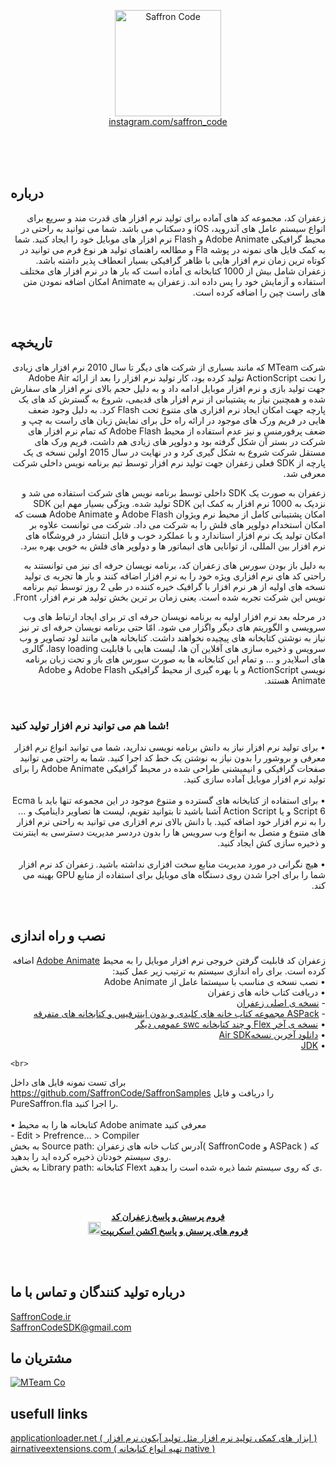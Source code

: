 <p align="center" >
    <a href="https://github.com/MTeamCo/SaffronCode"><img  width="170px" src="https://github.com/SaffronCode/SaffronCode/blob/master/logo.png?raw=true" alt="Saffron Code"></a>
    <br/>
    <a href="https://www.instagram.com/saffron_code/">instagram.com/saffron_code</a>
</p>

<br>
<br>
<br>


## درباره
<p dir="rtl">زعفران کد، مجموعه کد های آماده برای تولید نرم افزار های قدرت مند و سریع برای انواع سیستم عامل های آندروید، iOS و دسکتاپ می باشد. شما می توانید به راحتی در محیط گرافیکی Adobe Animate و Flash نرم افزار های موبایل خود را ایجاد کنید. شما به کمک فایل های نمونه در پوشه Fla و مطالعه راهنمای تولید هر نوع فرم می توانید در کوتاه ترین زمان نرم افزار هایی با ظاهر گرافیکی بسیار انعطاف پذیر داشته باشد. زعفران شامل بیش از 1000 کتابخانه ی آماده است که بار ها در نرم افزار های مختلف استفاده و آزمایش خود را پس داده اند. زعفران به Animate امکان اضافه نمودن متن های راست چین را اضافه کرده است.
</p>

<br>


## تاریخچه


<p dir="rtl">شرکت MTeam که مانند بسیاری از شرکت های دیگر تا سال 2010 نرم افزار های زیادی را تحت ActionScript تولید کرده بود، کار تولید نرم افزار را بعد از ارائه Adobe Air جهت تولید بازی و نرم افزار موبایل ادامه داد و به دلیل حجم بالای نرم افزار های سفارش شده و همچنین نیاز به پشتیبانی از نرم افزار های قدیمی، شروع به گسترش کد های یک پارچه جهت امکان ایجاد نرم افزاری های متنوع تحت Flash کرد. به دلیل وجود ضعف هایی در فریم ورک های موجود در ارائه راه حل برای نمایش زبان های راست به چپ و ضعف پرفورمنس و نیز عدم استفاده از محیط Adobe Flash که تمام نرم افزار های شرکت در بستر آن شکل گرفته بود و دولوپر های زیادی هم داشت، فریم ورک های مستقل شرکت شروع به شکل گیری کرد و در نهایت در سال 2015 اولین نسخه ی یک پارچه از SDK فعلی زعفران جهت تولید نرم افزار توسط تیم برنامه نویس داخلی شرکت معرفی شد.
</p>

<p dir="rtl">زعفران به صورت یک SDK داخلی توسط برنامه نویس های شرکت استفاده می شد و نزدیک به 1000 نرم افزار به کمک این SDK تولید شده. ویژگی بسیار مهم این SDK امکان پشتیبانی کامل از محیط نرم ویژوان Adobe Flash و Adobe Animate هست که امکان استخدام دولوپر های فلش را به شرکت می داد. شرکت می توانست علاوه بر امکان تولید یک نرم افزار استاندارد و با عملکرد خوب و قابل انتشار در فروشگاه های نرم افزار بین المللی، از توانایی های انیماتور ها و دولوپر های فلش به خوبی بهره ببرد.
</p>

<p dir="rtl">به دلیل باز بودن سورس های زعفران کد، برنامه نویسان حرفه ای نیز می توانستند به راحتی کد های نرم افزاری ویژه خود را به نرم افزار اضافه کنند و بار ها تجربه ی تولید نسخه های اولیه از هر نرم افزار با گرافیک خیره کننده در طی 2 روز توسط تیم برنامه نویس این شرکت تجربه شده است. یعنی زمان بر ترین بخش تولید هر نرم افزار، Front.
</p>

<p dir="rtl">در مرحله بعد نرم افزار اولیه به برنامه نویسان حرفه ای تر برای ایجاد ارتباط  های وب سرویسی و الگوریتم های دیگر واگزار می شود. امّا حتی برنامه نویسان حرفه ای تر نیز نیاز به نوشتن کتابخانه های پیچیده نخواهند داشت. کتابخانه هایی مانند لود تصاویر و وب سرویس و ذخیره سازی های آفلاین آن ها، لیست هایی با قابلیت lasy loading، گالری های اسلایدر و ... و تمام این کتابخانه ها به صورت سورس های باز و تحت زبان برنامه نویسی ActionScript و با بهره گیری از محیط گرافیکی Adobe Flash و Adobe Animate هستند.
</p>



<br>


### شما هم می توانید نرم افزار تولید کنید!


<p dir="rtl">
• برای تولید نرم افزار نیاز به دانش برنامه نویسی ندارید، شما می توانید انواع نرم افزار معرفی و بروشور را بدون نیاز به نوشتن یک خط کد اجرا کنید. شما به راحتی می توانید صفحات گرافیکی و انیمیشنی طراحی شده در محیط گرافیکی Adobe Animate را برای تولید نرم افزار موبایل آماده سازی کنید. <br><br>
• برای استفاده از کتابخانه های گسترده و متنوع موجود در این مجموعه تنها باید با Ecma Script 6 و یا Action Script آشنا باشید تا بتوانید تقویم، لیست ها تصاویر داینامیک و ... را به نرم افزار خود اضافه کنید.
با دانش بالای نرم افزاری می توانید به راحتی نرم افزار های متنوع و متصل به انواع وب سرویس ها را بدون دردسر  مدیریت دسترسی به اینترنت و ذخیره سازی کش ایجاد کنید.<br><br>
• هیچ نگرانی در مورد مدیریت منابع سخت افزاری نداشته باشید. زعفران کد نرم افزار شما را برای اجرا شدن روی دستگاه های موبایل برای استفاده از منابع GPU بهینه می کند.
</p>
<br>

## نصب و راه اندازی
<p dir="rtl">
    زعفران کد قابلیت گرفتن خروجی نرم افزار موبایل را به محیط <a href="https://www.adobe.com/products/animate.html">Adobe Animate</a> اضافه کرده است. برای راه اندازی سیستم به ترتیب زیر عمل کنید:<br>
•    نصب نسخه ی مناسب با سیستما عامل از Adobe Animate<br>
• دریافت کتاب خانه های زعفران<br>
    - <a href="https://github.com/saffroncode/SaffronCode">نسخه ی اصلی زعفران</a><br>
    - <a href="https://github.com/MTeamapps/ASPack">ASPack مجموعه کتاب خانه های کلیدی و بدون اینترفیس و کتابخانه های متفرقه</a><br>
• <a href="https://github.com/MTeamapps/FlexLibs-andOthers">نسخه ی آخر Flex و چند کتابخانه swc عمومی دیگر</a><br>
• <a href="https://www.adobe.com/devnet/air/air-sdk-download.html">دانلود آخرین نسخهAir SDK</a><br>
• <a href="https://www.oracle.com/technetwork/java/javase/downloads/jdk8-downloads-2133151.html">JDK</a><br>
   
    <br>
برای تست نمونه فایل های داخل https://github.com/SaffronCode/SaffronSamples را دریافت و فایل PureSaffron.fla را اجرا کنید.<br>
<br>
• کتابخانه ها را به محیط Adobe animate معرفی کنید<br>
    - Edit > Prefrence... > Compiler<br>
    به بخش Source path: آدرس کتاب خانه های زعفران( SaffronCode و ASPack ) که روی سیستم خودتان ذخیره کرده اید را بدهید.<br>
    به بخش Library path: کتابخانه Flext ی که روی سیستم شما ذیره شده است را بدهید.<br>
    <br>
</p>
<br>

<p align="center">
    <a href="http://saffroncode.ir/dwqa-questions/"><strong>فروم پرسش و پاسخ زعفران کد</strong></a><br>
    <a href="https://forum.starling-framework.org/"><strong><img src="https://image.flaticon.com/icons/svg/157/157949.svg" width="20px"/>فروم های پرسش و پاسخ اکشن اسکریپت</strong></a></p>
<br>
<br>

## درباره تولید کنندگان و تماس با ما
<a href="http://saffroncode.ir/">SaffronCode.ir</a><br>
<a href="mailto:saffroncodesdk@gmail.com">SaffronCodeSDK@gmail.com</a>

## مشتریان ما
<a href="http://mteamapps.ir/"><img src="http://mteamapps.ir/wp-content/uploads/2018/06/tech-1.png" alt="MTeam Co"/></a>

## usefull links

<a href="http://www.applicationloader.net">applicationloader.net ( ابزار های کمکی تولید نرم افزار مثل تولید آیکون نرم افزار )</a>
<a href="https://airnativeextensions.com/extensions">airnativeextensions.com ( تهیه انواع کتابخانه native )</a>
